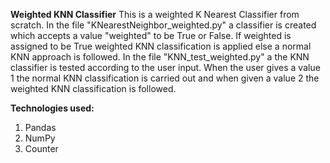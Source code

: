 **Weighted KNN Classifier**
This is a weighted K Nearest Classifier from scratch. In the file "KNearestNeighbor_weighted.py" a classifier is created which accepts a value "weighted" to be True or False. If weighted is assigned to be True weighted KNN classification is applied else a normal KNN approach is followed. In the file "KNN_test_weighted.py" a the KNN classifier is tested according to the user input. When the user gives a value 1 the normal KNN classification is carried out and when given a value 2 the weighted KNN classification is followed.

**Technologies used:**
1. Pandas
2. NumPy
3. Counter
